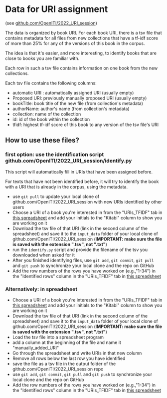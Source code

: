 # Data for URI assignment

(see [github.com/OpenITI/2022_URI_session](github.com/OpenITI/2022_URI_session))

The data is organized by book URI. For each book URI, there is a tsv file 
that contains metadata for all files from new collections that have a tf-idf score of
more than 25% for any of the versions of this book in the corpus.

The idea is that it's easier, and more interesting, to identify books that are close to books you are familiar with.

Each row in such a tsv file contains information on one book from the new collections. 

Each tsv file contains the following columns: 

* automatic URI	: automatically assigned URI (usually empty)
* Proposed URI: previously manually proposed URI (usually empty)
* bookTitle: book title of the new file (from collection's metadata)
* authorName: author's name (from collection's metadata)
* collection: name of the collection
* id: id of the book within the collection
* tfidf: highest tf-idf score of this book to any version of the tsv file's URI


## How to use these files?

### first option: use the identification script github.com/OpenITI/2022_URI_session/identify.py

This script will automatically fill in URIs that have been assigned before.

For texts that have not been identified before, it will try to identify the book
with a URI that is already in the corpus, using the metadata.

* use `git pull` to update your local clone of github.com/OpenITI/2022_URI_session with new URIs identified by other users
* Choose a URI of a book you're interested in from the "URIs_TFIDF" tab in 
  [this spreadsheet](https://docs.google.com/spreadsheets/d/1KamnLCDhqJijznhvgZ3avi1YZb9fJXVO4l-DF2JzUHk/edit?usp=sharing)
  and add your initials to the "Kitabi" column to show you are working on it
* Download the tsv file of that URI (link in the second column of the spreadsheet) and save it to the `input_data` folder of your local clone of github.com/OpenITI/2022_URI_session (**IMPORTANT: make sure the file is saved with the extension ".tsv", not ".txt"**)
* run the `identify.py` script and provide the filename of the tsv you downloaded when asked for it 
* After you finished identifying files, use `git add`, `git commit`, `git pull` and `git push` 
  to synchronize your local clone and the repo on GitHub 
* Add the row numbers of the rows you have worked on (e.g.,"1-34") in the "Identified rows" column 
  in the "URIs_TFIDF" tab in [this spreadsheet](https://docs.google.com/spreadsheets/d/1KamnLCDhqJijznhvgZ3avi1YZb9fJXVO4l-DF2JzUHk/edit?usp=sharing)


### Alternatively: in spreadsheet

* Choose a URI of a book you're interested in from the "URIs_TFIDF" tab in 
  [this spreadsheet](https://docs.google.com/spreadsheets/d/1KamnLCDhqJijznhvgZ3avi1YZb9fJXVO4l-DF2JzUHk/edit?usp=sharing)
  and add your initials to the "Kitabi" column to show you are working on it
* Download the tsv file of that URI (link in the second column of the spreadsheet) and save it to the `input_data` folder of your local clone of github.com/OpenITI/2022_URI_session (**IMPORTANT: make sure the file is saved with the extension ".tsv", not ".txt"**)
* Load the tsv file into a spreadsheet program
* add a column at the beginning of the file and name it "manually_added_URI"
* Go through the spreadsheet and write URIs in that new column
* Remove all rows below the last row you have identified
* save the file as a tsv file in the output folder of the github.com/OpenITI/2022_URI_session repo
* use `git add`, `git commit`, `git pull` and `git push` to synchronize your local clone and the repo on GitHub 
* Add the row numbers of the rows you have worked on (e.g.,"1-34") in the "Identified rows" column 
  in the "URIs_TFIDF" tab in [this spreadsheet](https://docs.google.com/spreadsheets/d/1KamnLCDhqJijznhvgZ3avi1YZb9fJXVO4l-DF2JzUHk/edit?usp=sharing)
